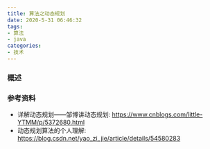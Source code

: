 ```yaml
---
title: 算法之动态规划
date: 2020-5-31 06:46:32
tags:
- 算法
- java
categories:
- 技术
---
```


### 概述



<!-- more -->



### 参考资料

- 详解动态规划——邹博讲动态规划: <https://www.cnblogs.com/little-YTMM/p/5372680.html> 
- 动态规划算法的个人理解: <https://blog.csdn.net/yao_zi_jie/article/details/54580283> 
